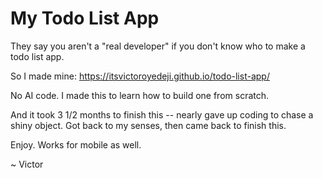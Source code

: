 # My Todo List App

They say you aren't a "real developer" if you don't know who to make a todo list app.

So I made mine:
https://itsvictoroyedeji.github.io/todo-list-app/

No AI code. I made this to learn how to build one from scratch.

And it took 3 1/2 months to finish this -- nearly gave up coding to chase a shiny object. Got back to my senses, then came back to finish this.

Enjoy. Works for mobile as well.

~ Victor